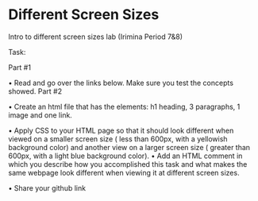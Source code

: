 # Different Screen Sizes
Intro to different screen sizes lab (Irimina Period 7&amp;8)

Task: 

Part #1

•  Read and go over the links below. Make sure you test the concepts showed. 
Part #2

•  Create an html file that has the elements: h1 heading, 3 paragraphs, 1 image and one link. 

•  Apply CSS to your HTML page so that it should look different when viewed on a smaller screen size ( less than 600px, 
with a yellowish background color) and another view on a larger screen 
size ( greater than 600px, with a light blue background color). 
•  Add an HTML comment in which you describe how you accomplished this task and what makes the same webpage look different when viewing it at different screen sizes.

•  Share your github link
